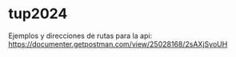 # tup2024
Ejemplos y direcciones de rutas para la api: https://documenter.getpostman.com/view/25028168/2sAXjSyoUH
